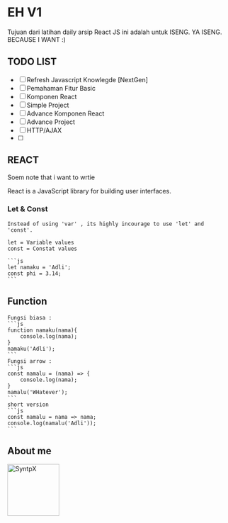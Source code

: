 # EH V1

Tujuan dari latihan daily arsip React JS ini adalah untuk ISENG. YA ISENG. BECAUSE I WANT :)

## TODO LIST

- [ ] Refresh Javascript Knowlegde [NextGen]
- [ ] Pemahaman Fitur Basic
- [ ] Komponen React
- [ ] Simple Project
- [ ] Advance Komponen React
- [ ] Advance Project
- [ ] HTTP/AJAX
- [ ] 


## REACT
Soem note that i want to wrtie

React is a JavaScript library for building user interfaces.
 ### Let & Const
    Instead of using 'var' , its highly incourage to use 'let' and 'const'.

    let = Variable values
    const = Constat values

    ```js
    let namaku = 'Adli';
    const phi = 3.14;
    ```

## Function 

    Fungsi biasa : 
    ```js
    function namaku(nama){
        console.log(nama);
    }
    namaku('Adli');
    ```
    Fungsi arrow : 
    ```js
    const namalu = (nama) => {
        console.log(nama);
    }
    namalu('WHatever');
    ```
    short version 
    ```js
    const namalu = nama => nama;
    console.log(namalu('Adli'));
    ```



## About me


[<img alt="SyntpX" src="https://avatars1.githubusercontent.com/u/25601493?s=460&u=c2b4e683d917003c1af50087cd5b5ce10953077a&v=4" width="117">](https://github.com/SynthpX)


<!-- Note: The table above get generated with the following commands -->
<!-- npm install -g github-contributors-list -->
<!-- githubcontrib --owner NativeScript --repo docs --cols 6 --sortOrder desc | pbcopy -->

